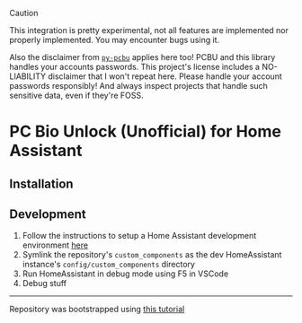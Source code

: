 
> [!CAUTION]
> This integration is pretty experimental, not all features are implemented nor properly implemented. You may encounter bugs using it.
> 
> Also the disclaimer from [`py-pcbu`](https://github.com/lmgarret/py-pcbu) applies here too!
> PCBU and this library handles your accounts passwords. This project's license includes a NO-LIABILITY disclaimer that I won't repeat here. Please handle your account passwords responsibly!
> And always inspect projects that handle such sensitive data, even if they're FOSS.


# PC Bio Unlock (Unofficial) for Home Assistant

## Installation

## Development
1. Follow the instructions to setup a Home Assistant development environment [here](https://developers.home-assistant.io/docs/development_environment)
2. Symlink the repository's `custom_components` as the dev HomeAssistant instance's `config/custom_components` directory
3. Run HomeAssistant in debug mode using F5 in VSCode
4. Debug stuff

---

Repository was bootstrapped using [this tutorial](https://aarongodfrey.dev/home%20automation/building_a_home_assistant_custom_component_part_1/)